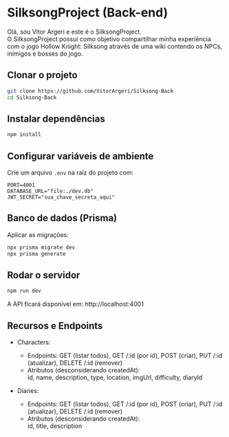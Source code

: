 # SilksongProject (Back-end)
Olá, sou Vitor Argeri e este é o SilksongProject.  
O SilksongProject possui como objetivo compartilhar minha experiência com o jogo Hollow Knight: Silksong através de uma wiki contendo os NPCs, inimigos e bosses do jogo.

## Clonar o projeto
```bash
git clone https://github.com/VitorArgeri/Silksong-Back
cd Silksong-Back
```

## Instalar dependências
```bash
npm install
```

## Configurar variáveis de ambiente
Crie um arquivo `.env` na raiz do projeto com:
```env
PORT=4001
DATABASE_URL="file:./dev.db"
JWT_SECRET="sua_chave_secreta_aqui"
```

## Banco de dados (Prisma)
Aplicar as migrações:
```bash
npx prisma migrate dev
npx prisma generate
```

## Rodar o servidor
```bash
npm run dev
```
A API ficará disponível em: http://localhost:4001

## Recursos e Endpoints

- Characters:
  - Endpoints: GET (listar todos), GET /:id (por id), POST (criar), PUT /:id (atualizar), DELETE /:id (remover)
  - Atributos (desconsiderando createdAt):  
    id, name, description, type, location, imgUrl, difficulty, diaryId

- Diaries:
  - Endpoints: GET (listar todos), GET /:id (por id), POST (criar), PUT /:id (atualizar), DELETE /:id (remover)
  - Atributos (desconsiderando createdAt):  
    id, title, description